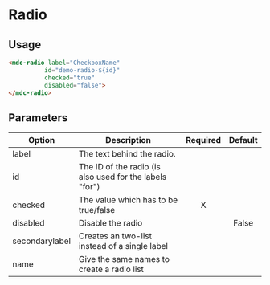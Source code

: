 # Radio

## Usage
```html
<mdc-radio label="CheckboxName" 
	      id="demo-radio-${id}" 
	      checked="true" 
	      disabled="false">
</mdc-radio>
```
## Parameters
| Option | Description | Required | Default |
|--|--|:--:|:--:|
| label		| The text behind the radio.					|		|				|
| id			|	The ID of the radio (is also used for the labels "for") |		|				|
| checked | The value which has to be true/false	| X |				|
| disabled| Disable the radio									|		| False |
| secondarylabel | Creates an two-list instead of a single label | | |
| name | Give the same names to create a radio list | | |